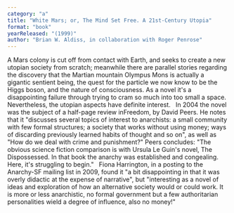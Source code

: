 ```yaml
---
category: "a"
title: "White Mars; or, The Mind Set Free. A 21st-Century Utopia"
format: "book"
yearReleased: "(1999)"
author: "Brian W. Aldiss, in collaboration with Roger Penrose"
---
```

A Mars colony is cut off from contact with Earth, and seeks to create a new utopian society from scratch; meanwhile there are parallel stories regarding the discovery that the Martian mountain Olympus Mons is actually a gigantic sentient being, the quest for the particle we now know to be the Higgs boson, and the nature of consciousness. As a novel it's a disappointing failure through trying to cram so much into too small a space. Nevertheless, the utopian aspects have definite interest.
 
In 2004 the novel was the subject of a half-page review inFreedom, by David Peers. He notes that it "discusses several topics of interest to anarchists: a small community with few formal structures; a society that works without using money; ways of discarding previously learned habits of thought and so on", as well as "How do we deal with crime and punishment?" Peers concludes: "The obvious science fiction comparison is with Ursula Le Guin's novel, The Dispossessed. In that book the anarchy was established and congealing. Here, it's struggling to begin."
 
Fiona Harrington, in a posting to the Anarchy-SF mailing list in 2009, found it "a bit disappointing in that it was overly didactic at the expense of narrative", but "interesting as a novel of ideas and exploration of how an alternative society would or could work. It is more or less anarchistic, no formal government but a few authoritarian personalities wield a degree of influence, also no money!"
 